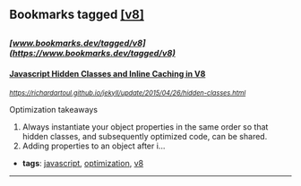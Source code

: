 ## Bookmarks tagged [[v8]](https://www.bookmarks.dev?q=[v8])

_<sup><sup>[www.bookmarks.dev/tagged/v8](https://www.bookmarks.dev/tagged/v8)</sup></sup>_
---
#### [Javascript Hidden Classes and Inline Caching in V8](https://richardartoul.github.io/jekyll/update/2015/04/26/hidden-classes.html)
_<sup>https://richardartoul.github.io/jekyll/update/2015/04/26/hidden-classes.html</sup>_

Optimization takeaways

1. Always instantiate your object properties in the same order so that hidden classes, and subsequently optimized code, can be shared.
2. Adding properties to an object after i...
* **tags**: [javascript](../tagged/javascript.md), [optimization](../tagged/optimization.md), [v8](../tagged/v8.md)
---
